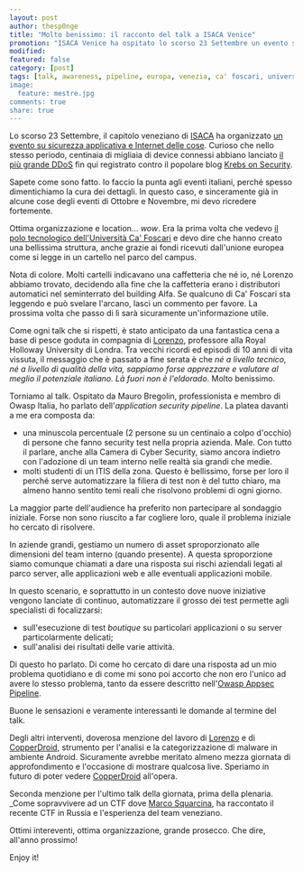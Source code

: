 ```yaml
---
layout: post
author: thesp0nge
title: "Molto benissimo: il racconto del talk a ISACA Venice"
promotion: "ISACA Venice ha ospitato lo scorso 23 Settembre un evento su #appsec e #iot. Vediamo come è andata."
modified: 
featured: false
category: [post]
tags: [talk, awareness, pipeline, europa, venezia, ca' foscari, università]
image:
  feature: mestre.jpg
comments: true
share: true
---
```


Lo scorso 23 Settembre, il capitolo veneziano di [ISACA](https://www.isaca.org)
ha organizzato [un evento su sicurezza applicativa e Internet delle cose](http://www.isaca.org/chapters5/Venice/Events/Documents/IVC_IV_CONF_SICUREZZA_APPLICATIVA_20160923.pdf).
Curioso che nello stesso periodo, centinaia di migliaia di device connessi
abbiano lanciato [il più grande DDoS](http://www.csoonline.com/article/3123695/internet-of-things/ddos-takedown-powered-by-iot-devices.html) fin qui registrato contro il popolare
blog [Krebs on Security](http://krebsonsecurity.com).

Sapete come sono fatto. Io faccio la punta agli eventi italiani, perché spesso
dimentichiamo la cura dei dettagli. In questo caso, e sinceramente già in
alcune cose degli eventi di Ottobre e Novembre, mi devo ricredere fortemente.

Ottima organizzazione e location... _wow_. Era la prima volta che vedevo [il
polo tecnologico dell'Università Ca' Foscari](http://www.unive.it/pag/16129) e devo dire che hanno creato
una bellissima struttura, anche grazie ai fondi ricevuti dall'unione europea
come si legge in un cartello nel parco del campus.

Nota di colore. Molti cartelli indicavano una caffetteria che né io, né Lorenzo
abbiamo trovato, decidendo alla fine che la caffetteria erano i distributori
automatici nel seminterrato del building Alfa. Se qualcuno di Ca' Foscari sta
leggendo e può svelare l'arcano, lasci un commento per favore. La prossima
volta che passo di lì sarà sicuramente un'informazione utile.

Come ogni talk che si rispetti, è stato anticipato da una fantastica cena a
base di pesce goduta in compagnia di [Lorenzo](http://www.isg.rhul.ac.uk/sullivan/), professore alla Royal
Holloway University di Londra. Tra vecchi ricordi ed episodi di 10 anni di vita
vissuta, il messaggio che è passato a fine serata è che _né a livello tecnico,
né a livello di qualità della vita, sappiamo forse apprezzare e valutare al
meglio il potenziale italiano. Là fuori non è l'eldorado_. Molto benissimo.

Torniamo al talk. Ospitato da Mauro Bregolin, professionista e membro di Owasp
Italia, ho parlato dell'_application security pipeline_. La platea davanti a me
era composta da:

* una minuscola percentuale (2 persone su un centinaio a colpo d'occhio) di
  persone che fanno security test nella propria azienda. Male. Con tutto il
  parlare, anche alla Camera di Cyber Security, siamo ancora indietro con
  l'adozione di un team interno nelle realtà sia grandi che medie.
* molti studenti di un ITIS della zona. Questo è bellissimo, forse per loro il
  perché serve automatizzare la filiera di test non è del tutto chiaro, ma almeno
  hanno sentito temi reali che risolvono problemi di ogni giorno.

La maggior parte dell'audience ha preferito non partecipare al sondaggio
iniziale. Forse non sono riuscito a far cogliere loro, quale il problema
iniziale ho cercato di risolvere.

In aziende grandi, gestiamo un numero di asset sproporzionato alle dimensioni
del team interno (quando presente). A questa sproporzione siamo comunque
chiamati a dare una risposta sui rischi aziendali legati al parco server, alle
applicazioni web e alle eventuali applicazioni mobile.

In questo scenario, e soprattutto in un contesto dove nuove iniziative vengono
lanciate di continuo, automatizzare il grosso dei test permette agli
specialisti di focalizzarsi:

* sull'esecuzione di test _boutique_ su particolari applicazioni o su server
  particolarmente delicati;
* sull'analisi dei risultati delle varie attività.

Di questo ho parlato. Di come ho cercato di dare una risposta ad un mio
problema quotidiano e di come mi sono poi accorto che non ero l'unico ad avere
lo stesso problema, tanto da essere descritto nell'[Owasp Appsec
Pipeline](https://www.owasp.org/index.php/OWASP_AppSec_Pipeline).

Buone le sensazioni e veramente interessanti le domande al termine del talk.

Degli altri interventi, doverosa menzione del lavoro di [Lorenzo](http://www.isg.rhul.ac.uk/sullivan/) e di
[CopperDroid](http://copperdroid.isg.rhul.ac.uk/copperdroid/about.php), strumento per l'analisi e la categorizzazione di malware in
ambiente Android. Sicuramente avrebbe meritato almeno mezza giornata di
approfondimento e l'occasione di mostrare qualcosa live. Speriamo in futuro di
poter vedere [CopperDroid](http://copperdroid.isg.rhul.ac.uk/copperdroid/about.php) all'opera.

Seconda menzione per l'ultimo talk della giornata, prima della plenaria. _Come
sopravvivere ad un CTF dove [Marco
Squarcina](https://www.linkedin.com/in/squarcina), ha raccontato il recente CTF
in Russia e l'esperienza del team veneziano.

Ottimi intereventi, ottima organizzazione, grande prosecco. Che dire, all'anno prossimo!

Enjoy it!
